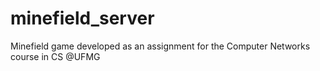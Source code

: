 # minefield_server
Minefield game developed as an assignment for the Computer Networks course in CS @UFMG

